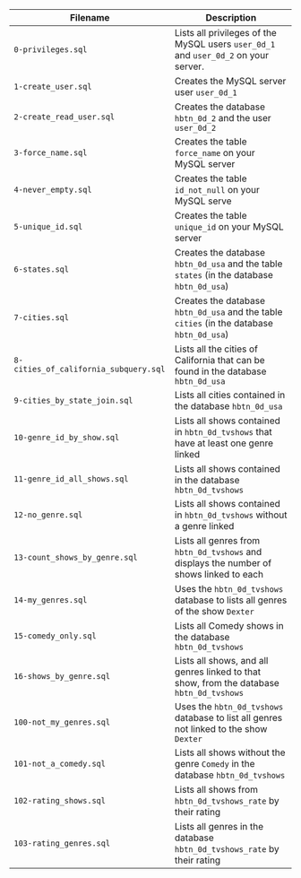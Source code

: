 | Filename | Description |
| -------- | ----------- |
| `0-privileges.sql` | Lists all privileges of the MySQL users `user_0d_1` and `user_0d_2` on your server. |
| `1-create_user.sql` | Creates the MySQL server user `user_0d_1` |
| `2-create_read_user.sql` | Creates the database `hbtn_0d_2` and the user `user_0d_2` |
| `3-force_name.sql` | Creates the table `force_name` on your MySQL server |
| `4-never_empty.sql` | Creates the table `id_not_null` on your MySQL serve |
| `5-unique_id.sql` | Creates the table `unique_id` on your MySQL server |
| `6-states.sql` | Creates the database `hbtn_0d_usa` and the table `states` (in the database `hbtn_0d_usa`) |
| `7-cities.sql` | Creates the database `hbtn_0d_usa` and the table `cities` (in the database `hbtn_0d_usa`) |
| `8-cities_of_california_subquery.sql` | Lists all the cities of California that can be found in the database `hbtn_0d_usa` |
| `9-cities_by_state_join.sql` | Lists all cities contained in the database `hbtn_0d_usa` |
| `10-genre_id_by_show.sql` | Lists all shows contained in `hbtn_0d_tvshows` that have at least one genre linked |
| `11-genre_id_all_shows.sql` | Lists all shows contained in the database `hbtn_0d_tvshows` |
| `12-no_genre.sql` | Lists all shows contained in `hbtn_0d_tvshows` without a genre linked |
| `13-count_shows_by_genre.sql` | Lists all genres from `hbtn_0d_tvshows` and displays the number of shows linked to each |
| `14-my_genres.sql` | Uses the `hbtn_0d_tvshows` database to lists all genres of the show `Dexter` |
| `15-comedy_only.sql` | Lists all Comedy shows in the database `hbtn_0d_tvshows` |
| `16-shows_by_genre.sql` | Lists all shows, and all genres linked to that show, from the database `hbtn_0d_tvshows` |
| `100-not_my_genres.sql` | Uses the `hbtn_0d_tvshows` database to list all genres not linked to the show `Dexter` |
| `101-not_a_comedy.sql` | Lists all shows without the genre `Comedy` in the database `hbtn_0d_tvshows` |
| `102-rating_shows.sql` | Lists all shows from `hbtn_0d_tvshows_rate` by their rating |
| `103-rating_genres.sql` | Lists all genres in the database `hbtn_0d_tvshows_rate` by their rating |
